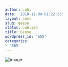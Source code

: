 ```yaml
---
author: cbhl
date: '2010-11-04 01:22:33'
layout: post
slug: geese
status: publish
title: Geese
wordpress_id: '655'
categories:
- '365'
---
```


![image](http://blog.azuresky.ca/blog/wp-content/uploads/2010/11/wpid-IMG_20101103_143745.jpg)

